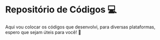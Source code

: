 # Repositório de Códigos :computer:

Aqui vou colocar os códigos que desenvolvi, para diversas plataformas, espero que sejam úteis para você! :handshake:


